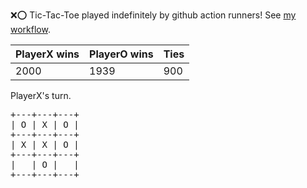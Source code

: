 :x::o: Tic-Tac-Toe played indefinitely by github action runners! See [my workflow](.github/workflows/play.yaml).

|PlayerX wins|PlayerO wins|Ties|
|-|-|-|
|2000|1939|900|

PlayerX's turn.

<pre>
+---+---+---+
| O | X | O |
+---+---+---+
| X | X | O |
+---+---+---+
|   | O |   |
+---+---+---+
</pre>